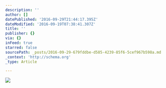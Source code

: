 ```yaml
---
description: ''
author: []
datePublished: '2016-09-29T21:44:17.395Z'
dateModified: '2016-09-19T07:38:41.307Z'
title: ''
publisher: {}
via: {}
inFeed: true
starred: false
sourcePath: _posts/2016-09-29-679fddbe-d585-4239-85f6-5cef967b598a.md
_context: 'http://schema.org'
_type: Article

---
```

![](https://the-grid-user-content.s3-us-west-2.amazonaws.com/929984a6-2d82-4750-9157-be9fd02763bd.jpg)